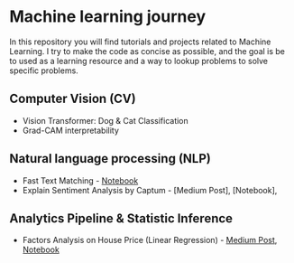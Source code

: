 # Machine learning journey
In this repository you will find tutorials and projects related to Machine Learning. 
I try to make the code as concise as possible, and the goal is be to used as a learning resource and a way to lookup problems to solve specific problems.

## Computer Vision (CV)
- Vision Transformer: Dog & Cat Classification
- Grad-CAM interpretability

## Natural language processing (NLP)
- Fast Text Matching - [Notebook](https://github.com/kevinkhang2909/ML-learning-journey/blob/main/nlp/string_matching/string_matching.ipynb)
- Explain Sentiment Analysis by Captum - [Medium Post],
[Notebook], 

## Analytics Pipeline & Statistic Inference
- Factors Analysis on House Price (Linear Regression) - [Medium Post](https://medium.com/@kevinkhang2909/linear-regression-research-pipeline-house-pricing-part-1-eda63757797), 
[Notebook](https://github.com/kevinkhang2909/ML-learning-journey/blob/main/analytic_pipeline/linear_factors_analysis.ipynb)
